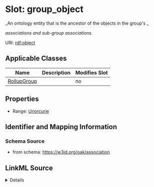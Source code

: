 # Slot: group_object


_An ontology entity that is the ancestor of the objects in the group's _

_associations and sub-group associations._



URI: [rdf:object](rdf:object)



<!-- no inheritance hierarchy -->




## Applicable Classes

| Name | Description | Modifies Slot |
| --- | --- | --- |
[RollupGroup](RollupGroup.md) |  |  no  |







## Properties

* Range: [Uriorcurie](Uriorcurie.md)





## Identifier and Mapping Information







### Schema Source


* from schema: https://w3id.org/oak/association




## LinkML Source

<details>
```yaml
name: group_object
description: "An ontology entity that is the ancestor of the objects in the group's\
  \ \nassociations and sub-group associations."
from_schema: https://w3id.org/oak/association
rank: 1000
slot_uri: rdf:object
alias: group_object
domain_of:
- RollupGroup
range: uriorcurie

```
</details>